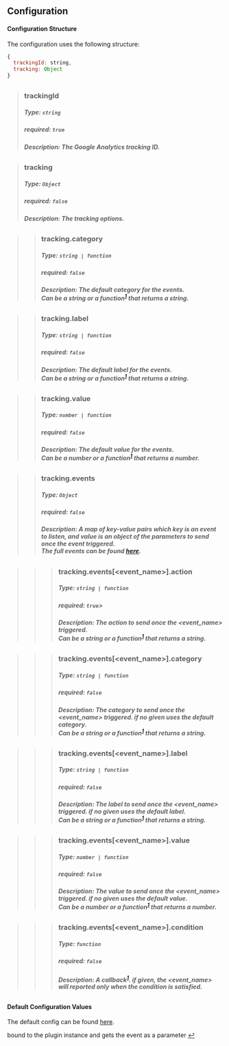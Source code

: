 ## Configuration

#### Configuration Structure  

The configuration uses the following structure:

```js
{
  trackingId: string,
  tracking: Object
}
```
##
>### trackingId
>##### Type: `string`
>##### required: `true`
>##### Description: The Google Analytics tracking ID.
##
>### tracking
>##### Type: `Object`
>##### required: `false`
>##### Description: The tracking options.
##
>>### tracking.category
>>##### Type: `string | function`
>>##### required: `false`
>>##### Description: The default category for the events.<br>Can be a string or a function<sup id="a1">[1](#f1)</sup> that returns a string.
##
>>### tracking.label
>>##### Type: `string | function`
>>##### required: `false`
>>##### Description: The default label for the events.<br>Can be a string or a function<sup id="a1">[1](#f1)</sup> that returns a string.
##
>>### tracking.value
>>##### Type: `number | function`
>>##### required: `false`
>>##### Description: The default value for the events.<br>Can be a number or a function<sup id="a1">[1](#f1)</sup> that returns a number.
##
>>### tracking.events
>>##### Type: `Object`
>>##### required: `false`
>>##### Description: A map of key-value pairs which key is an event to listen, and value is an object of the parameters to send once the event triggered.<br>The full events can be found [here](https://github.com/kaltura/playkit-js/blob/master/src/event/event-type.js).
##
>>>### tracking.events[<event_name>].action
>>>##### Type: `string | function`
>>>##### required: `true`>
>>>##### Description: The action to send once the <event_name> triggered.<br>Can be a string or a function<sup id="a1">[1](#f1)</sup> that returns a string.
##
>>>### tracking.events[<event_name>].category
>>>##### Type: `string | function`
>>>##### required: `false`
>>>##### Description: The category to send once the <event_name> triggered. if no given uses the default category.<br>Can be a string or a function<sup id="a1">[1](#f1)</sup> that returns a string.
##
>>>### tracking.events[<event_name>].label
>>>##### Type: `string | function`
>>>##### required: `false`
>>>##### Description: The label to send once the <event_name> triggered. if no given uses the default label.<br>Can be a string or a function<sup id="a1">[1](#f1)</sup> that returns a string.
##
>>>### tracking.events[<event_name>].value
>>>##### Type: `number | function`
>>>##### required: `false`
>>>##### Description: The value to send once the <event_name> triggered. if no given uses the default value.<br>Can be a number or a function<sup id="a1">[1](#f1)</sup> that returns a number.
##
>>>### tracking.events[<event_name>].condition
>>>##### Type: `function`
>>>##### required: `false`
>>>##### Description: A callback<sup id="a1">[1](#f1)</sup>. if given, the <event_name> will reported only when the condition is satisfied.
##

#### Default Configuration Values

The default config can be found [here](../src/default-tracking.js).

<b id="f1"></b> bound to the plugin instance and gets the event as a parameter [↩](#a1)
